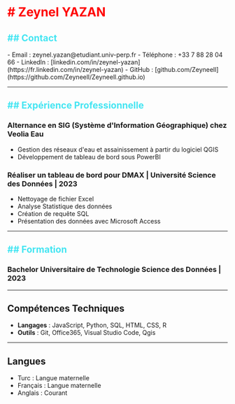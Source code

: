 <h1 style="color: red;"> # Zeynel YAZAN</h1>

<h2 style="color: #44e5f2;">## Contact</h2>
- Email : zeynel.yazan@etudiant.univ-perp.fr
- Téléphone : +33 7 88 28 04 66
- LinkedIn : [linkedin.com/in/zeynel-yazan](https://fr.linkedin.com/in/zeynel-yazan)
- GitHub : [github.com/Zeyneell](https://github.com/Zeyneell/Zeyneell.github.io)

---

<h2 style="color: #44e5f2;">## Expérience Professionnelle</h2>

### Alternance en SIG (Système d'Information Géographique) chez Veolia Eau
- Gestion des réseaux d'eau et assainissement à partir du logiciel QGIS
- Développement de tableau de bord sous PowerBI

### Réaliser un tableau de bord pour DMAX | **Université Science des Données** | 2023

- Nettoyage de fichier Excel
- Analyse Statistique des données
- Création de requête SQL
- Présentation des données avec Microsoft Access

---

<h2 style="color: #44e5f2;">## Formation</h2>

### Bachelor Universitaire de Technologie Science des Données | 2023

---

## Compétences Techniques
- **Langages** : JavaScript, Python, SQL, HTML, CSS, R
- **Outils** : Git, Office365, Visual Studio Code, Qgis

---

## Langues
- Turc : Langue maternelle
- Français : Langue maternelle
- Anglais : Courant
